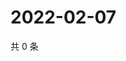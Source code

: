 # 2022-02-07

共 0 条

<!-- BEGIN WEIBO -->
<!-- 最后更新时间 Mon Feb 07 2022 08:15:48 GMT+0800 (China Standard Time) -->

<!-- END WEIBO -->
